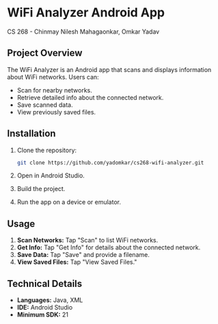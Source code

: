 # WiFi Analyzer Android App
CS 268 - Chinmay Nilesh Mahagaonkar, Omkar Yadav

## Project Overview
The WiFi Analyzer is an Android app that scans and displays information about WiFi networks. Users can:

- Scan for nearby networks.
- Retrieve detailed info about the connected network.
- Save scanned data.
- View previously saved files.

## Installation

1. Clone the repository:
   ```bash
   git clone https://github.com/yadomkar/cs268-wifi-analyzer.git
   ```

2. Open in Android Studio.
3. Build the project.
4. Run the app on a device or emulator.

## Usage

1. **Scan Networks:** Tap "Scan" to list WiFi networks.
2. **Get Info:** Tap "Get Info" for details about the connected network.
3. **Save Data:** Tap "Save" and provide a filename.
4. **View Saved Files:** Tap "View Saved Files."

## Technical Details
- **Languages:** Java, XML
- **IDE:** Android Studio
- **Minimum SDK:** 21

